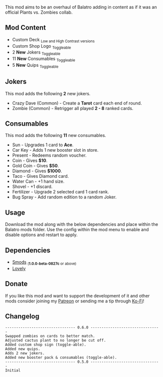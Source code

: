 This mod aims to be an overhaul of Balatro adding in content as if it was an official Plants vs. Zombies collab.

## Mod Content
* Custom Deck <sub>Low and High Contrast versions</sub>
* Custom Shop Logo <sub>Toggleable</sub>
* 2 **New** Jokers <sub>Toggleable</sub>
* 11 **New** Consumables <sub>Toggleable</sub>
* 5 **New** Quips <sub>Toggleable</sub>

## Jokers
This mod adds the following **2** new jokers.
* Crazy Dave (Common) - Create a **Tarot** card each end of round.
* Zombie (Common) - Retrigger all played **2 - 8** ranked cards.

## Consumables
This mod adds the following **11** new consumables.
* Sun - Upgrades 1 card to **Ace**.
* Car Key - Adds 1 new booster slot in store.
* Present - Redeems random voucher.
* Coin - Gives **$10**.
* Gold Coin - Gives **$50**.
* Diamond - Gives **$1000**.
* Taco - Gives Diamond card.
* Water Can - +1 hand size.
* Shovel - +1 discard.
* Fertilizer - Upgrade 2 selected card 1 card rank.
* Bug Spray - Add random edition to a random Joker.

## Usage
Download the mod along with the below dependencies and place within the Balatro mods folder. Use the config within the mod menu to enable and disable options and restart to apply.

## Dependencies
* [Smods](https://github.com/Steamodded/smods/releases) <sub>(**1.0.0-beta-0827c** or above)</sub>
* [Lovely](https://github.com/ethangreen-dev/lovely-injector/releases)

## Donate
If you like this mod and want to support the development of it and other mods consider joining my [Patreon](https://www.patreon.com/c/VRArt1) or sending me a tip through [Ko-Fi](https://ko-fi.com/vrart1)!

## Changelog
```
-------------------------------- 0.6.0 --------------------------------
Swapped zombies on cards to better match.
Adjusted cactus plant to no longer be cut off.
Added custom shop sign (toggle-able).
Added new quips.
Adds 2 new jokers.
Added new booster pack & consumables (toggle-able).
-------------------------------- 0.5.0 --------------------------------
Initial
```

